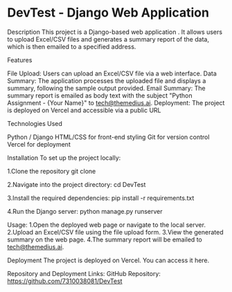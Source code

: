# DevTest - Django Web Application
Description
This project is a Django-based web application . It allows users to upload Excel/CSV files and generates a summary report of the data, which is then emailed to a specified address.

Features

File Upload: Users can upload an Excel/CSV file via a web interface.
Data Summary: The application processes the uploaded file and displays a summary, following the sample output provided.
Email Summary: The summary report is emailed as body text with the subject "Python Assignment - {Your Name}" to tech@themedius.ai.
Deployment: The project is deployed on Vercel and accessible via a public URL

Technologies Used

Python / Django
HTML/CSS for front-end styling
Git for version control
Vercel for deployment

Installation
To set up the project locally:

1.Clone the repository
git clone <repository-url>

2.Navigate into the project directory:
cd DevTest

3.Install the required dependencies:
pip install -r requirements.txt

4.Run the Django server:
python manage.py runserver

Usage:
1.Open the deployed web page or navigate to the local server.
2.Upload an Excel/CSV file using the file upload form.
3.View the generated summary on the web page.
4.The summary report will be emailed to tech@themedius.ai.

Deployment
The project is deployed on Vercel. You can access it here.

Repository and Deployment Links:
GitHub Repository: https://github.com/7310038081/DevTest

